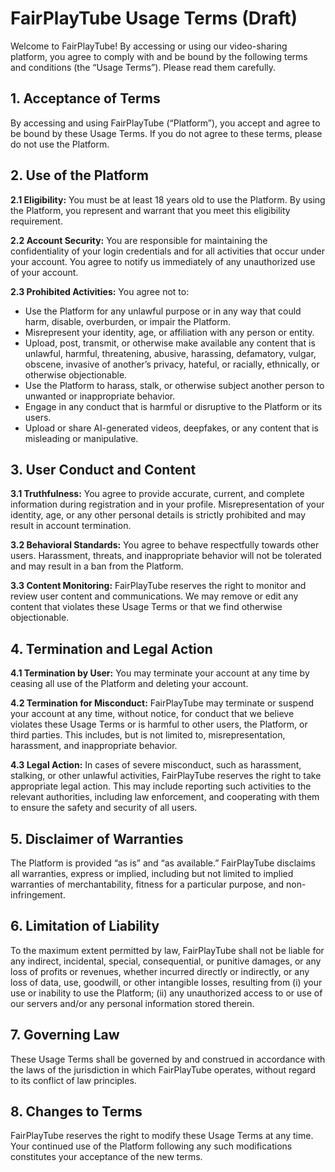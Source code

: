 # FairPlayTube Usage Terms (Draft)

Welcome to FairPlayTube! By accessing or using our video-sharing platform, you agree to comply with and be bound by the following terms and conditions (the “Usage Terms”). Please read them carefully.

## 1. Acceptance of Terms

By accessing and using FairPlayTube (“Platform”), you accept and agree to be bound by these Usage Terms. If you do not agree to these terms, please do not use the Platform.

## 2. Use of the Platform

**2.1 Eligibility:** You must be at least 18 years old to use the Platform. By using the Platform, you represent and warrant that you meet this eligibility requirement.

**2.2 Account Security:** You are responsible for maintaining the confidentiality of your login credentials and for all activities that occur under your account. You agree to notify us immediately of any unauthorized use of your account.

**2.3 Prohibited Activities:** You agree not to:

- Use the Platform for any unlawful purpose or in any way that could harm, disable, overburden, or impair the Platform.
- Misrepresent your identity, age, or affiliation with any person or entity.
- Upload, post, transmit, or otherwise make available any content that is unlawful, harmful, threatening, abusive, harassing, defamatory, vulgar, obscene, invasive of another’s privacy, hateful, or racially, ethnically, or otherwise objectionable.
- Use the Platform to harass, stalk, or otherwise subject another person to unwanted or inappropriate behavior.
- Engage in any conduct that is harmful or disruptive to the Platform or its users.
- Upload or share AI-generated videos, deepfakes, or any content that is misleading or manipulative.

## 3. User Conduct and Content

**3.1 Truthfulness:** You agree to provide accurate, current, and complete information during registration and in your profile. Misrepresentation of your identity, age, or any other personal details is strictly prohibited and may result in account termination.

**3.2 Behavioral Standards:** You agree to behave respectfully towards other users. Harassment, threats, and inappropriate behavior will not be tolerated and may result in a ban from the Platform.

**3.3 Content Monitoring:** FairPlayTube reserves the right to monitor and review user content and communications. We may remove or edit any content that violates these Usage Terms or that we find otherwise objectionable.

## 4. Termination and Legal Action

**4.1 Termination by User:** You may terminate your account at any time by ceasing all use of the Platform and deleting your account.

**4.2 Termination for Misconduct:** FairPlayTube may terminate or suspend your account at any time, without notice, for conduct that we believe violates these Usage Terms or is harmful to other users, the Platform, or third parties. This includes, but is not limited to, misrepresentation, harassment, and inappropriate behavior.

**4.3 Legal Action:** In cases of severe misconduct, such as harassment, stalking, or other unlawful activities, FairPlayTube reserves the right to take appropriate legal action. This may include reporting such activities to the relevant authorities, including law enforcement, and cooperating with them to ensure the safety and security of all users.

## 5. Disclaimer of Warranties

The Platform is provided “as is” and “as available.” FairPlayTube disclaims all warranties, express or implied, including but not limited to implied warranties of merchantability, fitness for a particular purpose, and non-infringement.

## 6. Limitation of Liability

To the maximum extent permitted by law, FairPlayTube shall not be liable for any indirect, incidental, special, consequential, or punitive damages, or any loss of profits or revenues, whether incurred directly or indirectly, or any loss of data, use, goodwill, or other intangible losses, resulting from (i) your use or inability to use the Platform; (ii) any unauthorized access to or use of our servers and/or any personal information stored therein.

## 7. Governing Law

These Usage Terms shall be governed by and construed in accordance with the laws of the jurisdiction in which FairPlayTube operates, without regard to its conflict of law principles.

## 8. Changes to Terms

FairPlayTube reserves the right to modify these Usage Terms at any time. Your continued use of the Platform following any such modifications constitutes your acceptance of the new terms.
